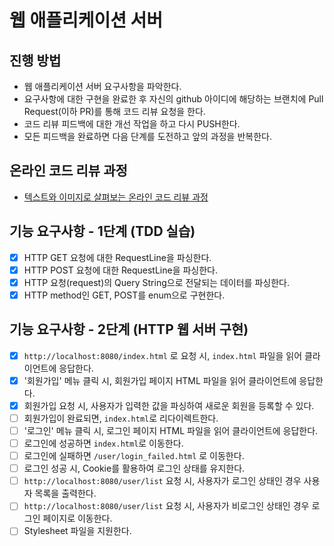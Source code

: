 # 웹 애플리케이션 서버
## 진행 방법
* 웹 애플리케이션 서버 요구사항을 파악한다.
* 요구사항에 대한 구현을 완료한 후 자신의 github 아이디에 해당하는 브랜치에 Pull Request(이하 PR)를 통해 코드 리뷰 요청을 한다.
* 코드 리뷰 피드백에 대한 개선 작업을 하고 다시 PUSH한다.
* 모든 피드백을 완료하면 다음 단계를 도전하고 앞의 과정을 반복한다.

## 온라인 코드 리뷰 과정
* [텍스트와 이미지로 살펴보는 온라인 코드 리뷰 과정](https://github.com/next-step/nextstep-docs/tree/master/codereview)

## 기능 요구사항 - 1단계 (TDD 실습) 
- [x] HTTP GET 요청에 대한 RequestLine을 파싱한다.
- [x] HTTP POST 요청에 대한 RequestLine을 파싱한다.
- [x] HTTP 요청(request)의 Query String으로 전달되는 데이터를 파싱한다.
- [x] HTTP method인 GET, POST를 enum으로 구현한다.

## 기능 요구사항 - 2단계 (HTTP 웹 서버 구현)
- [x] `http://localhost:8080/index.html` 로 요청 시, `index.html` 파일을 읽어 클라이언트에 응답한다. 
- [x] '회원가입' 메뉴 클릭 시, 회원가입 페이지 HTML 파일을 읽어 클라이언트에 응답한다.
- [x] 회원가입 요청 시, 사용자가 입력한 값을 파싱하여 새로운 회원을 등록할 수 있다.
- [ ] 회원가입이 완료되면, `index.html`로 리다이렉트한다.
- [ ] '로그인' 메뉴 클릭 시, 로그인 페이지 HTML 파일을 읽어 클라이언트에 응답한다.
- [ ] 로그인에 성공하면 `index.html`로 이동한다.
- [ ] 로그인에 실패하면 `/user/login_failed.html` 로 이동한다.
- [ ] 로그인 성공 시, Cookie를 활용하여 로그인 상태를 유지한다.
- [ ] `http://localhost:8080/user/list` 요청 시, 사용자가 로그인 상태인 경우 사용자 목록을 출력한다.
- [ ] `http://localhost:8080/user/list` 요청 시, 사용자가 비로그인 상태인 경우 로그인 페이지로 이동한다.
- [ ] Stylesheet 파일을 지원한다.
